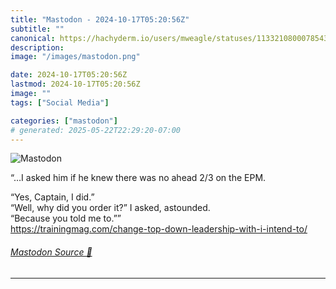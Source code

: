 ```yaml
---
title: "Mastodon - 2024-10-17T05:20:56Z"
subtitle: ""
canonical: https://hachyderm.io/users/mweagle/statuses/113321080007854394
description:
image: "/images/mastodon.png"

date: 2024-10-17T05:20:56Z
lastmod: 2024-10-17T05:20:56Z
image: ""
tags: ["Social Media"]

categories: ["mastodon"]
# generated: 2025-05-22T22:29:20-07:00
---
```

![Mastodon](/images/mastodon.png)

<p>“…I asked him if he knew there was no ahead 2/3 on the EPM.</p><p>“Yes, Captain, I did.”<br />“Well, why did you order it?” I asked, astounded.<br />“Because you told me to.””<br /><a href="https://trainingmag.com/change-top-down-leadership-with-i-intend-to/" target="_blank" rel="nofollow noopener noreferrer" translate="no"><span class="invisible">https://</span><span class="ellipsis">trainingmag.com/change-top-dow</span><span class="invisible">n-leadership-with-i-intend-to/</span></a></p>


###### [Mastodon Source 🐘](https://hachyderm.io/@mweagle/113321080007854394)

___
